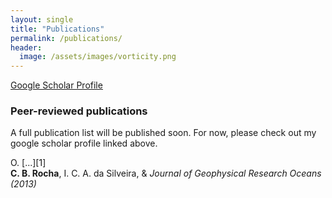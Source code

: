 ```yaml
---
layout: single
title: "Publications"
permalink: /publications/
header:
  image: /assets/images/vorticity.png
---
```


[Google Scholar Profile](https://scholar.google.com/citations?user=7U3g940AAAAJ&hl=pt-BR&oi=ao)


### Peer-reviewed publications

A full publication list will be published soon. For now, please check out my google scholar profile linked above.

O. [...][1]  
    **C. B. Rocha**, I. C. A. da Silveira,  & *Journal of Geophysical Research Oceans (2013)* 


[mail]: mailto:cesar.rocha@usp.br
